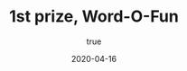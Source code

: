 ---
author:
  name: "Jatin Dehmiwal"
date: 2020-04-16
title: 1st prize, Word-O-Fun
eventname: Dyal Singh College, University of Delhi
eventlocation:
weight: 10
---